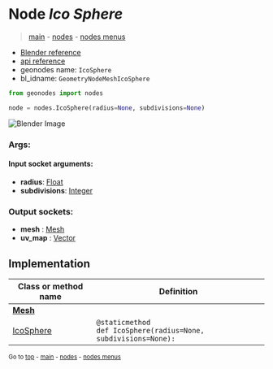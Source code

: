 # Node *Ico Sphere*

> [main](../index.md) - [nodes](nodes.md) - [nodes menus](nodes_menus.md)

- [Blender reference](https://docs.blender.org/manual/en/latest/modeling/geometry_nodes/mesh_primitives/icosphere.html)
- [api reference](https://docs.blender.org/api/current/bpy.types.GeometryNodeMeshIcoSphere.html)
- geonodes name: `IcoSphere`
- bl_idname: `GeometryNodeMeshIcoSphere`

```python
from geonodes import nodes

node = nodes.IcoSphere(radius=None, subdivisions=None)
```

![Blender Image](https://docs.blender.org/manual/en/latest/_images/node-types_GeometryNodeMeshIcoSphere.webp)

### Args:

#### Input socket arguments:

- **radius**: [Float](Float.md)
- **subdivisions**: [Integer](Integer.md)

### Output sockets:

- **mesh** : [Mesh](Mesh.md)
- **uv_map** : [Vector](Vector.md)

## Implementation

| Class or method name | Definition |
|----------------------|------------|
| **[Mesh](Mesh.md)** |
| [IcoSphere](Mesh.md#IcoSphere) | `@staticmethod`<br> `def IcoSphere(radius=None, subdivisions=None):` |

<sub>Go to [top](#node-Ico-Sphere) - [main](../index.md) - [nodes](nodes.md) - [nodes menus](nodes_menus.md)</sub>

